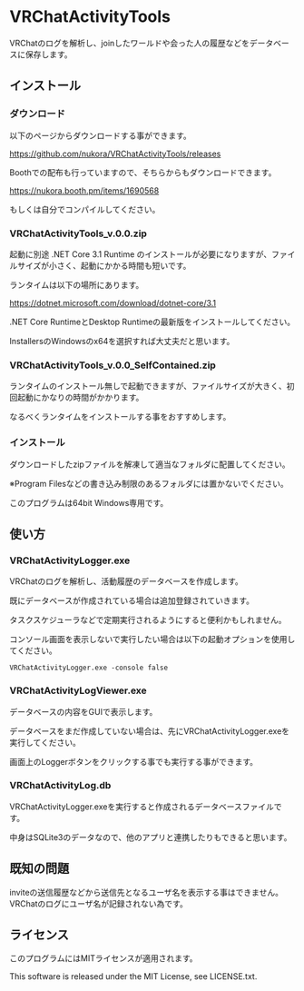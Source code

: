VRChatActivityTools
====

VRChatのログを解析し、joinしたワールドや会った人の履歴などをデータベースに保存します。

## インストール

### ダウンロード

以下のページからダウンロードする事ができます。

https://github.com/nukora/VRChatActivityTools/releases

Boothでの配布も行っていますので、そちらからもダウンロードできます。

https://nukora.booth.pm/items/1690568

もしくは自分でコンパイルしてください。

### VRChatActivityTools_v.0.0.zip

起動に別途 .NET Core 3.1 Runtime のインストールが必要になりますが、ファイルサイズが小さく、起動にかかる時間も短いです。

ランタイムは以下の場所にあります。

https://dotnet.microsoft.com/download/dotnet-core/3.1

.NET Core RuntimeとDesktop Runtimeの最新版をインストールしてください。

InstallersのWindowsのx64を選択すれば大丈夫だと思います。

### VRChatActivityTools_v.0.0_SelfContained.zip

ランタイムのインストール無しで起動できますが、ファイルサイズが大きく、初回起動にかなりの時間がかかります。

なるべくランタイムをインストールする事をおすすめします。

### インストール

ダウンロードしたzipファイルを解凍して適当なフォルダに配置してください。

※Program Filesなどの書き込み制限のあるフォルダには置かないでください。

このプログラムは64bit Windows専用です。

## 使い方

### VRChatActivityLogger.exe
VRChatのログを解析し、活動履歴のデータベースを作成します。

既にデータベースが作成されている場合は追加登録されていきます。

タスクスケジューラなどで定期実行されるようにすると便利かもしれません。

コンソール画面を表示しないで実行したい場合は以下の起動オプションを使用してください。

```
VRChatActivityLogger.exe -console false
```

### VRChatActivityLogViewer.exe
データベースの内容をGUIで表示します。

データベースをまだ作成していない場合は、先にVRChatActivityLogger.exeを実行してください。

画面上のLoggerボタンをクリックする事でも実行する事ができます。

### VRChatActivityLog.db
VRChatActivityLogger.exeを実行すると作成されるデータベースファイルです。

中身はSQLite3のデータなので、他のアプリと連携したりもできると思います。

## 既知の問題

inviteの送信履歴などから送信先となるユーザ名を表示する事はできません。VRChatのログにユーザ名が記録されない為です。

## ライセンス

このプログラムにはMITライセンスが適用されます。

This software is released under the MIT License, see LICENSE.txt.

